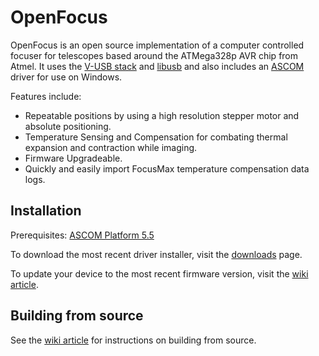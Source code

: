OpenFocus
=========
OpenFocus is an open source implementation of a computer controlled focuser for
telescopes based around the ATMega328p AVR chip from Atmel. It uses
the [V-USB stack][vusb] and [libusb][libusb] and also includes an
[ASCOM][ascom] driver for use on Windows.

Features include:

* Repeatable positions by using a high resolution stepper motor and absolute positioning.
* Temperature Sensing and Compensation for combating thermal expansion and contraction while imaging.
* Firmware Upgradeable.
* Quickly and easily import FocusMax temperature compensation data logs.

Installation
------------

Prerequisites: [ASCOM Platform 5.5][ascom]

To download the most recent driver installer, visit the [downloads][downloads] page.

To update your device to the most recent firmware version, visit the [wiki article][updatefirmware].


Building from source
-------------------
See the [wiki article][buildfromsource] for instructions on building from source.

[vusb]:http://www.obdev.at/products/vusb/index.html
[libusb]:http://www.libusb.org/
[winavr]:http://winavr.sourceforge.net/
[crosspack]:http://www.obdev.at/products/crosspack/index.html
[msys]:http://www.mingw.org/wiki/MSYS
[ascom]:http://ascom-standards.org/
[c#]:http://www.microsoft.com/express/Downloads/#2008-Visual-CS
[downloads]:https://github.com/CortexAstronomy/OpenFocus/downloads
[buildfromsource]:https://github.com/CortexAstronomy/OpenFocus/wiki/Building
[updatefirmware]:https://github.com/CortexAstronomy/OpenFocus/wiki/HowTo%3A-Update-Firmware